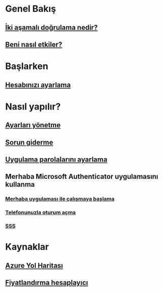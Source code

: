 # Genel Bakış
## [İki aşamalı doğrulama nedir?](multi-factor-authentication-end-user.md)
## [Beni nasıl etkiler?](multi-factor-authentication-end-user-signin.md)

# Başlarken
## [Hesabınızı ayarlama](multi-factor-authentication-end-user-first-time.md)

# Nasıl yapılır?
## [Ayarları yönetme](multi-factor-authentication-end-user-manage-settings.md)
## [Sorun giderme](multi-factor-authentication-end-user-troubleshoot.md)
## [Uygulama parolalarını ayarlama](multi-factor-authentication-end-user-app-passwords.md)
## Merhaba Microsoft Authenticator uygulamasını kullanma
### [Merhaba uygulaması ile çalışmaya başlama](microsoft-authenticator-app-how-to.md)
### [Telefonunuzla oturum açma](microsoft-authenticator-app-phone-signin-faq.md)
### [SSS](microsoft-authenticator-app-faq.md)
# Kaynaklar
## [Azure Yol Haritası](https://azure.microsoft.com/roadmap/?category=security-identity)
## [Fiyatlandırma hesaplayıcı](https://azure.microsoft.com/pricing/calculator/)
